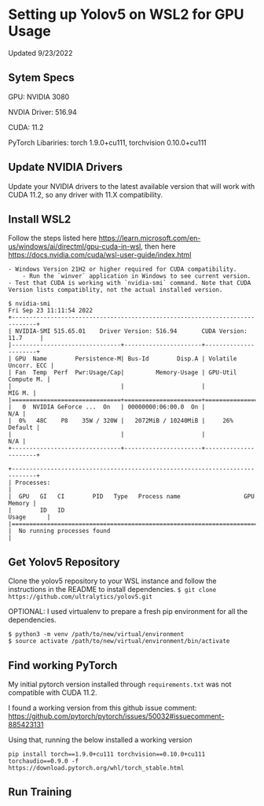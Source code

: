 # Setting up Yolov5 on WSL2 for GPU Usage
Updated 9/23/2022

## Sytem Specs
GPU: NVIDIA 3080

NVDIA Driver: 516.94

CUDA: 11.2

PyTorch Libariries: torch 1.9.0+cu111, torchvision 0.10.0+cu111

## Update NVIDIA Drivers
Update your NVIDIA drivers to the latest available version that will work with CUDA 11.2, so any driver with 11.X compatibility.
## Install WSL2
Follow the steps listed here https://learn.microsoft.com/en-us/windows/ai/directml/gpu-cuda-in-wsl, then here https://docs.nvidia.com/cuda/wsl-user-guide/index.html

    - Windows Version 21H2 or higher required for CUDA compatibility.
        - Run the `winver` application in Windows to see current version.
    - Test that CUDA is working with `nvidia-smi` command. Note that CUDA Version lists compatiblity, not the actual installed version.

```
$ nvidia-smi
Fri Sep 23 11:11:54 2022
+-----------------------------------------------------------------------------+
| NVIDIA-SMI 515.65.01    Driver Version: 516.94       CUDA Version: 11.7     |
|-------------------------------+----------------------+----------------------+
| GPU  Name        Persistence-M| Bus-Id        Disp.A | Volatile Uncorr. ECC |
| Fan  Temp  Perf  Pwr:Usage/Cap|         Memory-Usage | GPU-Util  Compute M. |
|                               |                      |               MIG M. |
|===============================+======================+======================|
|   0  NVIDIA GeForce ...  On   | 00000000:06:00.0  On |                  N/A |
|  0%   48C    P8    35W / 320W |   2072MiB / 10240MiB |     26%      Default |
|                               |                      |                  N/A |
+-------------------------------+----------------------+----------------------+

+-----------------------------------------------------------------------------+
| Processes:                                                                  |
|  GPU   GI   CI        PID   Type   Process name                  GPU Memory |
|        ID   ID                                                   Usage      |
|=============================================================================|
|  No running processes found                                                 |
```

## Get Yolov5 Repository
Clone the yolov5 repository to your WSL instance and follow the instructions in the README to install dependencies.
`$ git clone https://github.com/ultralytics/yolov5.git`

OPTIONAL: I used virtualenv to prepare a fresh pip environment for all the dependencies.
```
$ python3 -m venv /path/to/new/virtual/environment
$ source activate /path/to/new/virtual/environment/bin/activate
```

## Find working PyTorch
My initial pytorch version installed through `requirements.txt` was not compatible with CUDA 11.2.

I found a working version from this github issue comment: https://github.com/pytorch/pytorch/issues/50032#issuecomment-885423131

Using that, running the below installed a working version
```
pip install torch==1.9.0+cu111 torchvision==0.10.0+cu111 torchaudio==0.9.0 -f https://download.pytorch.org/whl/torch_stable.html
```

## Run Training